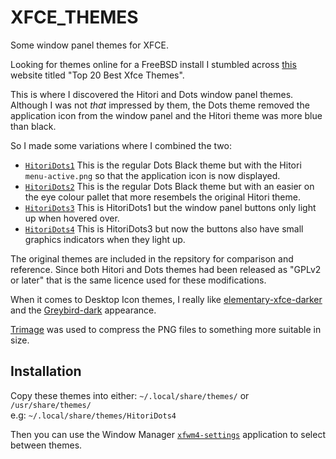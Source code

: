 # XFCE_THEMES
Some window panel themes for XFCE.

Looking for themes online for a FreeBSD install I stumbled across [this](https://www.ubuntupit.com/best-xfce-themes-for-linux/) website titled "Top 20 Best Xfce Themes".

This is where I discovered the Hitori and Dots window panel themes. Although I was not _that_ impressed by them, the Dots theme removed the application icon from the window panel and the Hitori theme was more blue than black.

So I made some variations where I combined the two:

- [`HitoriDots1`](https://github.com/mrbid/XFCE_THEMES/tree/main/HitoriDots1/xfwm4) This is the regular Dots Black theme but with the Hitori `menu-active.png` so that the application icon is now displayed.
- [`HitoriDots2`](https://github.com/mrbid/XFCE_THEMES/tree/main/HitoriDots2/xfwm4) This is the regular Dots Black theme but with an easier on the eye colour pallet that more resembels the original Hitori theme.
- [`HitoriDots3`](https://github.com/mrbid/XFCE_THEMES/tree/main/HitoriDots3/xfwm4) This is HitoriDots1 but the window panel buttons only light up when hovered over.
- [`HitoriDots4`](https://github.com/mrbid/XFCE_THEMES/tree/main/HitoriDots4/xfwm4) This is HitoriDots3 but now the buttons also have small graphics indicators when they light up.

The original themes are included in the repsitory for comparison and reference. Since both Hitori and Dots themes had been released as "GPLv2 or later" that is the same licence used for these modifications.

When it comes to Desktop Icon themes, I really like [elementary-xfce-darker](https://github.com/shimmerproject/elementary-xfce/) and the [Greybird-dark](https://github.com/shimmerproject/Greybird) appearance.

[Trimage](https://trimage.org/) was used to compress the PNG files to something more suitable in size.

## Installation
Copy these themes into either: `~/.local/share/themes/` or `/usr/share/themes/`<br>
e.g: `~/.local/share/themes/HitoriDots4`

Then you can use the Window Manager [`xfwm4-settings`](https://docs.xfce.org/xfce/xfwm4/preferences) application to select between themes.
